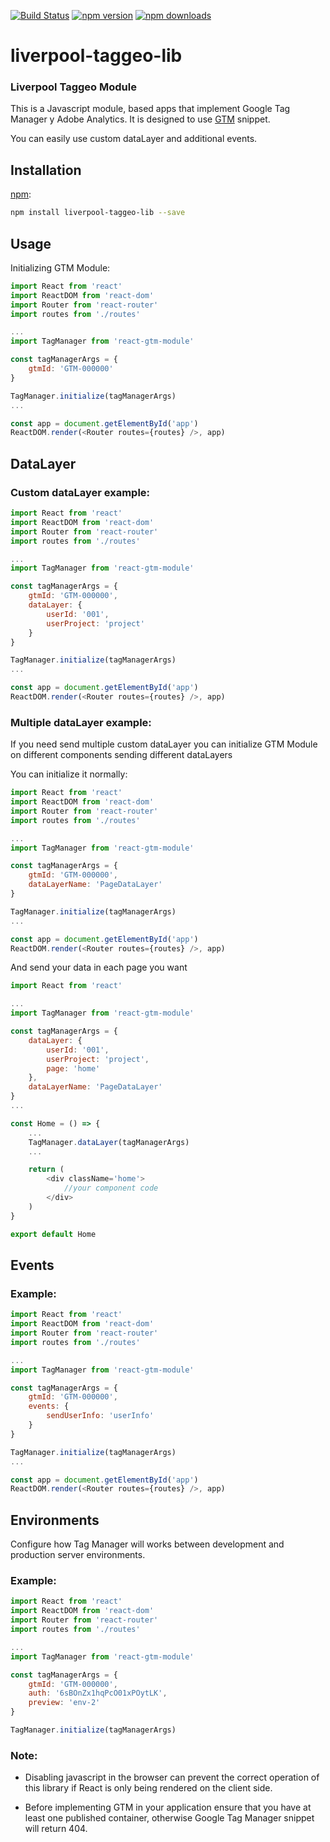 [![Build Status](https://img.shields.io/travis/alinemorelli/react-gtm/master.svg?style=flat-square)](https://travis-ci.org/alinemorelli/react-gtm)
[![npm version](https://img.shields.io/npm/v/react-gtm-module.svg?style=flat-square)](https://www.npmjs.com/package/react-gtm-module)
[![npm downloads](https://img.shields.io/npm/dm/react-gtm-module.svg?style=flat-square)](https://www.npmjs.com/package/react-gtm-module)

# liverpool-taggeo-lib
### Liverpool Taggeo Module

This is a Javascript module, based apps that implement Google Tag Manager y Adobe Analytics. It is designed to use [GTM](https://developers.google.com/tag-manager/quickstart) snippet.

You can easily use custom dataLayer and additional events.

## Installation

[npm](https://www.npmjs.com/):

```bash
npm install liverpool-taggeo-lib --save
```

## Usage

Initializing GTM Module:

```js
import React from 'react'
import ReactDOM from 'react-dom'
import Router from 'react-router'
import routes from './routes'

...
import TagManager from 'react-gtm-module'

const tagManagerArgs = {
    gtmId: 'GTM-000000'
}

TagManager.initialize(tagManagerArgs)
...

const app = document.getElementById('app')
ReactDOM.render(<Router routes={routes} />, app)

```

## DataLayer

### Custom dataLayer example:

```js
import React from 'react'
import ReactDOM from 'react-dom'
import Router from 'react-router'
import routes from './routes'

...
import TagManager from 'react-gtm-module'

const tagManagerArgs = {
    gtmId: 'GTM-000000',
    dataLayer: {
        userId: '001',
        userProject: 'project'
    }
}

TagManager.initialize(tagManagerArgs)
...

const app = document.getElementById('app')
ReactDOM.render(<Router routes={routes} />, app)

```


### Multiple dataLayer example:

If you need send multiple custom dataLayer you can initialize GTM Module on different components sending different dataLayers

You can initialize it normally:

```js
import React from 'react'
import ReactDOM from 'react-dom'
import Router from 'react-router'
import routes from './routes'

...
import TagManager from 'react-gtm-module'

const tagManagerArgs = {
    gtmId: 'GTM-000000',
    dataLayerName: 'PageDataLayer'
}

TagManager.initialize(tagManagerArgs)
...

const app = document.getElementById('app')
ReactDOM.render(<Router routes={routes} />, app)

```

And send your data in each page you want

```js
import React from 'react'

...
import TagManager from 'react-gtm-module'

const tagManagerArgs = {
    dataLayer: {
        userId: '001',
        userProject: 'project',
        page: 'home'
    },
    dataLayerName: 'PageDataLayer'
}
...

const Home = () => {
    ...
    TagManager.dataLayer(tagManagerArgs)
    ...

    return (
        <div className='home'>
            //your component code
        </div>
    )
}

export default Home

```


## Events

### Example:

```js
import React from 'react'
import ReactDOM from 'react-dom'
import Router from 'react-router'
import routes from './routes'

...
import TagManager from 'react-gtm-module'

const tagManagerArgs = {
    gtmId: 'GTM-000000',
    events: {
        sendUserInfo: 'userInfo'
    }
}

TagManager.initialize(tagManagerArgs)
...

const app = document.getElementById('app')
ReactDOM.render(<Router routes={routes} />, app)
```

## Environments

Configure how Tag Manager will works between development and production server environments.

### Example:

```js
import React from 'react'
import ReactDOM from 'react-dom'
import Router from 'react-router'
import routes from './routes'

...
import TagManager from 'react-gtm-module'

const tagManagerArgs = {
    gtmId: 'GTM-000000',
    auth: '6sBOnZx1hqPcO01xPOytLK',
    preview: 'env-2'
}

TagManager.initialize(tagManagerArgs)

```

### Note:

- Disabling javascript in the browser can prevent the correct operation of this library if React is only being rendered on the client side.

- Before implementing GTM in your application ensure that you have at least one published container, otherwise Google Tag Manager snippet will return 404.
